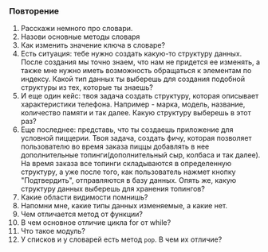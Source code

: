 ### Повторение

1. Расскажи немного про словари.
2. Назови основные методы словаря
3. Как изменить значение ключа в словаре?
4. Есть ситуация: тебе нужно создать какую-то структуру данных. После создания мы точно знаем, что нам не придется ее изменять, а также мне нужно иметь
возможность обращаться к элементам по индексу. Какой тип данных ты выберешь для создания подобной структуры из тех, которые ты знаешь?
5. И еще один кейс: твоя задача создать структуру, которая описывает характеристики телефона. Например - марка, модель, название, количество памяти и так далее.
Какую структуру выберешь в этот раз?
6. Еще последнее: представь, что ты создаешь приложение для условной пиццерии. Твоя задача, создать фичу, которая позволяет
пользователю во время заказа пиццы добавлять в нее дополнительные топинги(дополнительный сыр, колбаса и так далее).
На время заказа все топинги складываются в определенную структуру, а уже после того, как пользователь нажмет кнопку "Подтвердить", отправляются в базу данных.
Опять же, какую структуру данных выберешь для хранения топингов?
7. Какие области видимости помнишь?
8. Напомни мне, какие типы данных изменяемые, а какие нет.
9. Чем отличается метод от функции?
10. В чем основное отличие цикла for от while? 
11. Что такое модуль?
12. У списков и у словарей есть метод `pop`. В чем их отличие?